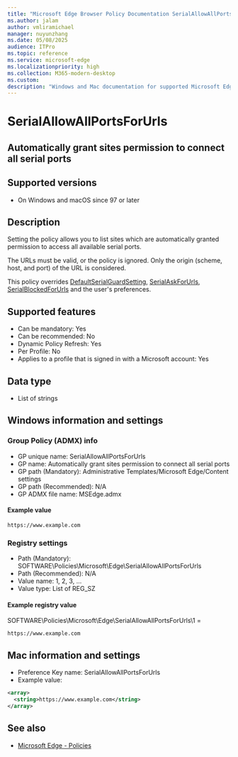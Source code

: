 ```yaml
---
title: "Microsoft Edge Browser Policy Documentation SerialAllowAllPortsForUrls"
ms.author: jalam
author: vmliramichael
manager: nuyunzhang
ms.date: 05/08/2025
audience: ITPro
ms.topic: reference
ms.service: microsoft-edge
ms.localizationpriority: high
ms.collection: M365-modern-desktop
ms.custom:
description: "Windows and Mac documentation for supported Microsoft Edge Browser policy: Automatically grant sites permission to connect all serial ports"
---
```


<!--THIS FILE IS AUTOMATICALLY GENERATED. MANUAL CHANGES WILL BE OVERWRITTEN.-->
<!--Please contact the Microsoft Edge Manageability team with any questions.-->

# SerialAllowAllPortsForUrls

## Automatically grant sites permission to connect all serial ports


## Supported versions

- On Windows and macOS since 97 or later

## Description

Setting the policy allows you to list sites which are automatically granted permission to access all available serial ports.

The URLs must be valid, or the policy is ignored. Only the origin (scheme, host, and port) of the URL is considered.

This policy overrides [DefaultSerialGuardSetting](DefaultSerialGuardSetting.md), [SerialAskForUrls](SerialAskForUrls.md), [SerialBlockedForUrls](SerialBlockedForUrls.md) and the user's preferences.

## Supported features

- Can be mandatory: Yes
- Can be recommended: No
- Dynamic Policy Refresh: Yes
- Per Profile: No
- Applies to a profile that is signed in with a Microsoft account: Yes

## Data type

- List of strings

## Windows information and settings

### Group Policy (ADMX) info

- GP unique name: SerialAllowAllPortsForUrls
- GP name: Automatically grant sites permission to connect all serial ports
- GP path (Mandatory): Administrative Templates/Microsoft Edge/Content settings
- GP path (Recommended): N/A
- GP ADMX file name: MSEdge.admx

#### Example value

```
https://www.example.com
```

### Registry settings

- Path (Mandatory): SOFTWARE\Policies\Microsoft\Edge\SerialAllowAllPortsForUrls
- Path (Recommended): N/A
- Value name: 1, 2, 3, ...
- Value type: List of REG_SZ

#### Example registry value

SOFTWARE\Policies\Microsoft\Edge\SerialAllowAllPortsForUrls\1 =
```
https://www.example.com
```




## Mac information and settings

- Preference Key name: SerialAllowAllPortsForUrls
- Example value:

```xml
<array>
  <string>https://www.example.com</string>
</array>
```

## See also
- [Microsoft Edge - Policies](../microsoft-edge-policies.md)
